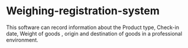# Weighing-registration-system
This software can record information about the Product type, Check-in date, Weight of goods , origin and destination of goods in a professional environment.

